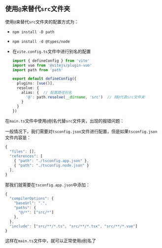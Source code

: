 ## 使用`@`来替代`src`文件夹

使用`@`来替代`src`文件夹的配置方式为：

- `npm install -D path`

- `npm install -d @types/node`

- 在`vite.config.ts`文件中进行别名的配置

  ```ts
  import { defineConfig } from 'vite'
  import vue from '@vitejs/plugin-vue'
  import path from 'path'
  
  export default defineConfig({
    plugins: [vue()],
    resolve: {
      alias: {  // 配置路径别名
        '@': path.resolve(__dirname, 'src')  // 用@代表src文件夹
      }
    }
  })
  ```


在`main.ts`文件中使用`@`别名代替`src`文件夹，出现的报错问题：

一般情况下，我们需要对`tsconfig.json`文件进行配置，但是如果`tsconfig.json`文件内容是：

```ts
{
  "files": [],
  "references": [
    { "path": "./tsconfig.app.json" },
    { "path": "./tsconfig.node.json" }
  ],
}
```

那我们就需要在`tsconfig.app.json`中添加：

```ts
{
  "compilerOptions": {
    "baseUrl": ".",
    "paths": {
      "@/*": ["src/*"]
    },
  },
  "include": ["src/**/*.ts", "src/**/*.tsx", "src/**/*.vue"]
}
```

这样在`main.ts`文件中，就可以正常使用`@`别名了
